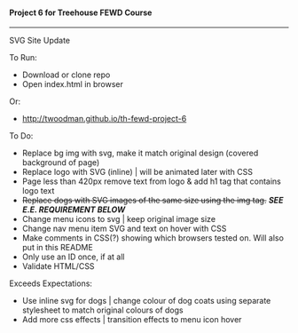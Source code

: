 #### Project 6 for Treehouse FEWD Course
----

SVG Site Update


To Run:
- Download or clone repo
- Open index.html in browser


Or:
- http://twoodman.github.io/th-fewd-project-6


To Do:
- Replace bg img with svg, make it match original design (covered background of page)
- Replace logo with SVG (inline) | will be animated later with CSS
- Page less than 420px remove text from logo & add h1 tag that contains logo text
- ~~Replace dogs with SVG images of the same size using the img tag.~~ ***SEE E.E. REQUIREMENT BELOW***
- Change menu icons to svg | keep original image size
- Change nav menu item SVG and text on hover with CSS
- Make comments in CSS(?) showing which browsers tested on. Will also put in this README
- Only use an ID once, if at all
- Validate HTML/CSS


Exceeds Expectations:
- Use inline svg for dogs | change colour of dog coats using separate stylesheet to match original colours of dogs
- Add more css effects | transition effects to menu icon hover